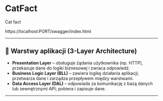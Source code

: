 # CatFact
Cat fact

https://localhost:PORT/swagger/index.html


---

## 🔧 Warstwy aplikacji (3-Layer Architecture)

* **Presentation Layer** – obsługuje żądania użytkownika (np. HTTP), przekazuje dane do logiki biznesowej i zwraca odpowiedź.
* **Business Logic Layer (BLL)** – zawiera logikę działania aplikacji; przetwarza dane i zarządza przepływem między warstwami.
* **Data Access Layer (DAL)** – odpowiada za komunikację z bazą danych lub zewnętrznymi API; pobiera i zapisuje dane.

---
